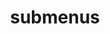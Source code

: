 ---
layout: page
title: submenus
nav: false # do not show
nav_order: 6
dropdown: true 
children: 
    - title: publications
      permalink: /publications/
    - title: divider
    - title: projects
      permalink: /projects/
---